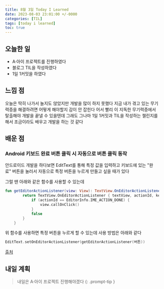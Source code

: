 ```yaml
---
title: 8월 3일 Today I Learned
date: 2023-08-03 23:01:00 +/-0000
categories: [TIL]
tags: [today i learned]
toc: true
---
```


## 오늘한 일

* A·아이 프로젝트를 진행하였다
* 블로그 TIL을 작성하였다
* 1일 1커밋을 하였다

## 느낌 점

오늘은 딱히 나가서 놀지도 않았지만 개발을 많이 하지 못했다 지금 내가 겪고 있는 무기력증을 해결하려면 어떻게 해야할지 감이 안 잡힌다 어서 빨리 이 지독한 무기력증에서 탈출해야 개발을 끝낼 수 있을텐데 그래도 그나마 1일 1커밋과 TIL을 작성하는 챌린지를 해서 조금이라도 배우고 개발을 하는 것 같다

## 배운 점

### Android 키보드 완료 버튼 클릭 시 자동으로 버튼 클릭 동작

안드로이드 개발을 하다보면 EditText를 통해 특정 값을 입력하고 키보드에 있는 "완료" 버튼을 눌러서 자동으로 특정 버튼을 누르게 만들고 싶을 때가 있다

그럴 땐 아래와 같은 함수를 사용할 수 있는데

~~~kotlin
fun getEditorActionListener(view: View): TextView.OnEditorActionListener {
        return TextView.OnEditorActionListener { textView, actionId, keyEvent ->
            if (actionId == EditorInfo.IME_ACTION_DONE) {
                view.callOnClick()
            }
            false
        }
    }
~~~

위 함수를 사용하면 특정 버튼을 누르게 할 수 있는데 사용 방법은 아래와 같다

~~~kotlin
EditText.setOnEditorActionListener(getEditorActionListener(버튼))
~~~

[출처](https://stickode.tistory.com/244)

## 내일 계획

> 내일은 A·아이 프로젝트 진행해야겠다
{: .prompt-tip }
